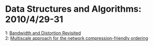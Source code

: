 # Data Structures and Algorithms: 2010/4/29-31  
1: [Bandwidth and Distortion Revisited](https://doi.org/10.48550/arXiv.1004.5012)  
2: [Multiscale approach for the network compression-friendly ordering](https://doi.org/10.48550/arXiv.1004.5186)  